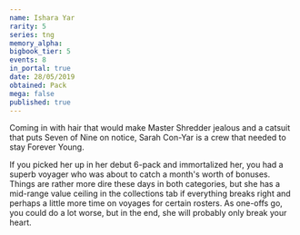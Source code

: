 ```yaml
---
name: Ishara Yar
rarity: 5
series: tng
memory_alpha:
bigbook_tier: 5
events: 8
in_portal: true
date: 28/05/2019
obtained: Pack
mega: false
published: true
---
```


Coming in with hair that would make Master Shredder jealous and a catsuit that puts Seven of Nine on notice, Sarah Con-Yar is a crew that needed to stay Forever Young.

If you picked her up in her debut 6-pack and immortalized her, you had a superb voyager who was about to catch a month's worth of bonuses. Things are rather more dire these days in both categories, but she has a mid-range value ceiling in the collections tab if everything breaks right and perhaps a little more time on voyages for certain rosters. As one-offs go, you could do a lot worse, but in the end, she will probably only break your heart.
